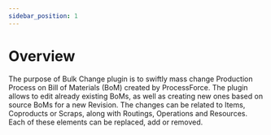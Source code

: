 ```yaml
---
sidebar_position: 1
---
```


# Overview

The purpose of Bulk Change plugin is to swiftly mass change Production Process on Bill of Materials (BoM) created by ProcessForce. The plugin allows to edit already existing BoMs, as well as creating new ones based on source BoMs for a new Revision. The changes can be related to Items, Coproducts or Scraps, along with Routings, Operations and Resources. Each of these elements can be replaced, add or removed.
